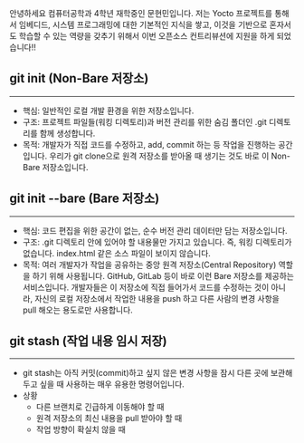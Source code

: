 안녕하세요 컴퓨터공학과 4학년 재학중인 문현민입니다. 저는 Yocto 프로젝트를 통해서 임베디드, 시스템 프로그래밍에 대한 기본적인 지식을 쌓고, 이것을 기반으로 혼자서도 학습할 수 있는 역량을 갖추기 위해서 이번 오픈소스 컨트리뷰션에 지원을 하게 되었습니다!!

## git init (Non-Bare 저장소)
---
- 핵심: 일반적인 로컬 개발 환경을 위한 저장소입니다.
- 구조: 프로젝트 파일들(워킹 디렉토리)과 버전 관리를 위한 숨김 폴더인 .git 디렉토리를 함께 생성합니다.
- 목적: 개발자가 직접 코드를 수정하고, add, commit 하는 등 작업을 진행하는 공간입니다. 우리가 git clone으로 원격 저장소를 받아올 때 생기는 것도 바로 이 Non-Bare 저장소입니다.


## git init --bare (Bare 저장소)
---
- 핵심: 코드 편집을 위한 공간이 없는, 순수 버전 관리 데이터만 담는 저장소입니다.
- 구조: .git 디렉토리 안에 있어야 할 내용물만 가지고 있습니다. 즉, 워킹 디렉토리가 없습니다. index.html 같은 소스 파일이 보이지 않습니다.
- 목적: 여러 개발자가 작업을 공유하는 중앙 원격 저장소(Central Repository) 역할을 하기 위해 사용됩니다. GitHub, GitLab 등이 바로 이런 Bare 저장소를 제공하는 서비스입니다. 개발자들은 이 저장소에 직접 들어가서 코드를 수정하는 것이 아니라, 자신의 로컬 저장소에서 작업한 내용을 push 하고 다른 사람의 변경 사항을 pull 해오는 용도로만 사용합니다.

## git stash (작업 내용 임시 저장)
---
- git stash는 아직 커밋(commit)하고 싶지 않은 변경 사항을 잠시 다른 곳에 보관해두고 싶을 때 사용하는 매우 유용한 명령어입니다.
- 상황
  - 다른 브랜치로 긴급하게 이동해야 할 때
  - 원격 저장소의 최신 내용을 pull 받아야 할 때
  - 작업 방향이 확실치 않을 때
